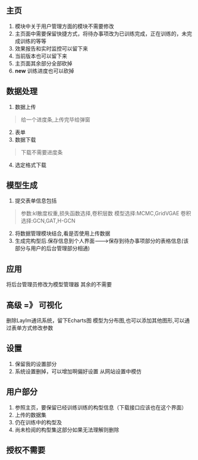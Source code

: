 ## 主页
1. 模块中关于用户管理方面的模块不需要修改
2. 主页面中需要保留快捷方式，将待办事项改为已训练完成，正在训练的，未完成训练的等等
3. 效果报告和实时监控可以留下来
4. 当前版本也可以留下来
5. 主页面其余部分全部砍掉
6. **new** 训练进度也可以砍掉

## 数据处理
1. 数据上传
> 给一个进度条,上传完毕给弹窗
2. 表单
3. 数据下载
> 下载不需要进度条
4. 选定格式下载


## 模型生成
1. 提交表单信息包括
> 参数:kl散度权重,损失函数选择,卷积层数
> 模型选择:MCMC,GridVGAE
> 卷积选择:GCN,GAT,H-GCN
2. 将数据管理模块结合,看是否使用上传数据
3. 生成完构型后.保存信息到个人界面--->保存到待办事项部分的表格信息(该部分与用户的后台管理部分相通)

## 应用
将后台管理员修改为模型管理器 其余的不需要

## 高级 =》 可视化
删除LayIm通讯系统，留下Echarts图 
模型为分布图,也可以添加其他图形,可以通过表单方式修改参数
## 设置
1. 保留我的设置部分
2. 系统设置删掉，可以增加啊偏好设置 从网站设置中模仿

## 用户部分
1. 参照主页，要保留已经训练训练的构型信息（下载接口应该也在这个界面）
2. 上传的数据集
3. 仍在训练中的构型及
4. 尚未检阅的构型集这部分如果无法理解则删除

## 授权不需要

